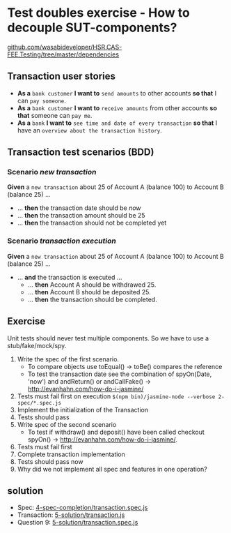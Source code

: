 # Test doubles exercise - How to decouple SUT-components?

[github.com/wasabideveloper/HSR.CAS-FEE.Testing/tree/master/dependencies](https://github.com/wasabideveloper/HSR.CAS-FEE.Testing/tree/master/dependencies)


## Transaction user stories

* **As a** `bank customer` **I want to** `send amounts` to other accounts **so that** I can `pay someone`.
* **As a** `bank customer` **I want to** `receive amounts` from other accounts **so that** someone can `pay me`.
* **As a** `bank` **I want to** `see time and date of every transaction` **so that** I have an `overview about the transaction history`.


## Transaction test scenarios (BDD)

### Scenario *new transaction*
**Given** a `new transaction` about 25 of Account A (balance 100) to Account B (balance 25) …
* … **then** the transaction date should be *now*
* … **then** the transaction amount should be 25
* … **then** the transaction should not be completed yet

### Scenario *transaction execution*
**Given** a `new transaction` about 25 of Account A (balance 100) to Account B (balance 25) …
* … **and** the transaction is executed …
	* … **then** Account A should be withdrawed 25.
	* … **then** Account B should be deposited 25.
	* … **then** the transaction should be completed.


## Exercise

Unit tests should never test multiple components. So we have to use a stub/fake/mock/spy.

1. Write the spec of the first scenario.
	* To compare objects use toEqual() -> toBe() compares the reference
	* To test the transaction date see the combination of spyOn(Date, 'now') and andReturn() or andCallFake() -> http://evanhahn.com/how-do-i-jasmine/
2. Tests must fail first on execution `$(npm bin)/jasmine-node --verbose 2-spec/*.spec.js`
3. Implement the initialization of the Transaction
4. Tests should pass
5. Write spec of the second scenario
	* To test if withdraw() and deposit() have been called checkout spyOn() -> http://evanhahn.com/how-do-i-jasmine/.
6. Tests must fail first
7. Complete transaction implementation
8. Tests should pass now
9. Why did we not implement all spec and features in one operation?


## solution

* Spec: [4-spec-completion/transaction.spec.js](./4-spec-completion/transaction.spec.js)
* Transaction: [5-solution/transaction.js](./5-solution/transaction.js)
* Question 9: [5-solution/transaction.spec.js](./5-solution/transaction.spec.js)

